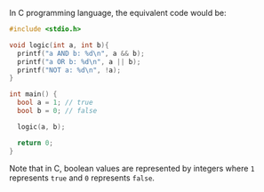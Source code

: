 In C programming language, the equivalent code would be:

```c
#include <stdio.h>

void logic(int a, int b){
  printf("a AND b: %d\n", a && b);
  printf("a OR b: %d\n", a || b);
  printf("NOT a: %d\n", !a);
}

int main() {
  bool a = 1; // true
  bool b = 0; // false

  logic(a, b);

  return 0;
}
```
Note that in C, boolean values are represented by integers where `1` represents `true` and `0` represents `false`.
